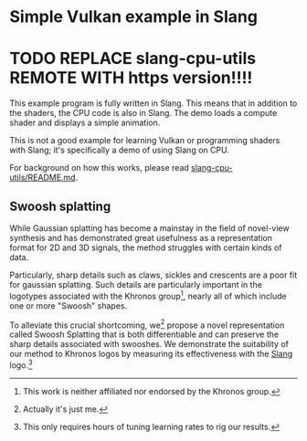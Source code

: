 Simple Vulkan example in Slang
==============================

# TODO REPLACE slang-cpu-utils REMOTE WITH https version!!!!

This example program is fully written in Slang. This means that in addition
to the shaders, the CPU code is also in Slang. The demo loads a compute shader
and displays a simple animation.

This is not a good example for learning Vulkan or programming shaders with
Slang; it's specifically a demo of using Slang on CPU.

For background on how this works, please read [slang-cpu-utils/README.md](https://github.com/juliusikkala/slang-cpu-utils/blob/main/README.md).

## Swoosh splatting

While Gaussian splatting has become a mainstay in the field of novel-view
synthesis and has demonstrated great usefulness as a representation format for
2D and 3D signals, the method struggles with certain kinds of data.

Particularly, sharp details such as claws, sickles and crescents are a poor fit
for gaussian splatting. Such details are particularly important in the logotypes
associated with the Khronos group[^1], nearly all of which include one or more
"Swoosh" shapes.

To alleviate this crucial shortcoming, we[^2] propose a novel representation
called Swoosh Splatting that is both differentiable and can preserve the sharp
details associated with swooshes. We demonstrate the suitability of our method
to Khronos logos by measuring its effectiveness with the
[Slang](https://shader-slang.org/) logo.[^3]

[^1]: This work is neither affiliated nor endorsed by the Khronos group.
[^2]: Actually it's just me.
[^3]: This only requires hours of tuning learning rates to rig our results.
